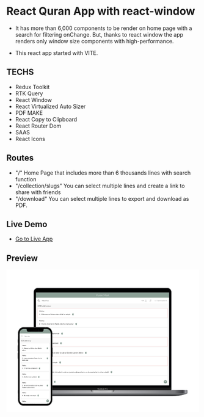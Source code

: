 # React Quran App with react-window

- It has more than 6,000 components to be render on home page with a search for filtering onChange. But, thanks to react window the app renders only window size components with high-performance.

- This react app started with VITE.

## TECHS

- Redux Toolkit
- RTK Query
- React Window
- React Virtualized Auto Sizer
- PDF MAKE
- React Copy to Clipboard
- React Router Dom
- SAAS
- React Icons

## Routes

- "/" Home Page that includes more than 6 thousands lines with search function
- "/collection/slugs" You can select multiple lines and create a link to share with friends
- "/download" You can select multiple lines to export and download as PDF.

## Live Demo

- [Go to Live App](https://react-quran-app.onrender.com)

## Preview

<img src="https://github.com/elinordeniz/react-window-large-list-quran-app/blob/main/public/kuran-meal.png" width="600" height="374"/>
